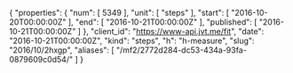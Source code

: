 {
  "properties": {
    "num": [
      5349
    ],
    "unit": [
      "steps"
    ],
    "start": [
      "2016-10-20T00:00:00Z"
    ],
    "end": [
      "2016-10-21T00:00:00Z"
    ],
    "published": [
      "2016-10-21T00:00:00Z"
    ]
  },
  "client_id": "https://www-api.jvt.me/fit",
  "date": "2016-10-21T00:00:00Z",
  "kind": "steps",
  "h": "h-measure",
  "slug": "2016/10/2hxgp",
  "aliases": [
    "/mf2/2772d284-dc53-434a-93fa-0879609c0d54/"
  ]
}
